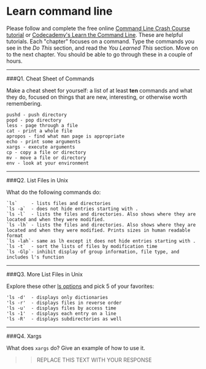# Learn command line

Please follow and complete the free online [Command Line Crash Course
tutorial](https://web.archive.org/web/20160708171659/http://cli.learncodethehardway.org/book/) or [Codecademy's Learn the Command Line](https://www.codecademy.com/learn/learn-the-command-line). These are helpful tutorials. Each "chapter" focuses on a command. Type the commands you see in the _Do This_ section, and read the _You Learned This_ section. Move on to the next chapter. You should be able to go through these in a couple of hours.

---

###Q1.  Cheat Sheet of Commands  

Make a cheat sheet for yourself: a list of at least **ten** commands and what they do, focused on things that are new, interesting, or otherwise worth remembering.

> > 
    pushd - push directory
    popd - pop directory
    less - page through a file
    cat - print a whole file
    apropos - find what man page is appropriate
    echo - print some arguments
    xargs - execute arguments
    cp - copy a file or directory
    mv - move a file or directory
    env - look at your environment

---

###Q2.  List Files in Unix   

What do the following commands do:  
> >
    `ls`     - lists files and directories 
    `ls -a`  - does not hide entries starting with .
    `ls -l`  - lists the files and directories. Also shows where they are located and when they were modified.
    `ls -lh` - lists the files and directories. Also shows where they are located and when they were modified. Prints sizes in human readable format
    `ls -lah`- same as lh except it does not hide entries starting with .
    `ls -t`  - sort the lists of files by modification time
    `ls -Glp`- inhibit display of group information, file type, and includes l's function


---

###Q3.  More List Files in Unix  

Explore these other [ls options](http://www.techonthenet.com/unix/basic/ls.php) and pick 5 of your favorites:

> >
    'ls -d'  - displays only dictionaries
    'ls -r'  - displays files in reverse order
    'ls -u'  - displays files by access time
    'ls -1'  - displays each entry on a line
    'ls -R'  - displays subdirectories as well

---

###Q4.  Xargs   

What does `xargs` do? Give an example of how to use it.

> > REPLACE THIS TEXT WITH YOUR RESPONSE

 

